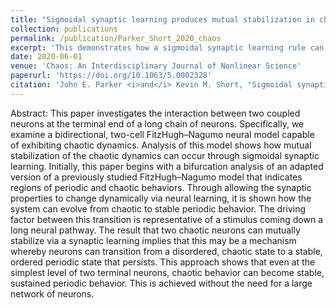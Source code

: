 ```yaml
---
title: "Sigmoidal synaptic learning produces mutual stabilization in chaotic FitzHugh-Nagumo model"
collection: publications
permalink: /publication/Parker_Short_2020_chaos
excerpt: 'This demonstrates how a sigmoidal synaptic learning rule can produce mutual stabiliztion between two interacting bidirectional chaotic FitzHugh-Nagumo neurons.'
date: 2020-06-01
venue: 'Chaos: An Interdisciplinary Journal of Nonlinear Science'
paperurl: 'https://doi.org/10.1063/5.0002328'
citation: 'John E. Parker <i>and</i> Kevin M. Short, "Sigmoidal synaptic learning produces mutual stabilization in chaotic FitzHugh–Nagumo model", Chaos 30, 063108 (2020) [https://doi.org/10.1063/5.0002328](https://doi.org/10.1063/5.0002328)'
---
```


Abstract: This paper investigates the interaction between two coupled neurons at the terminal end of a long chain of neurons. Specifically, we examine a bidirectional, two-cell FitzHugh–Nagumo neural model capable of exhibiting chaotic dynamics. Analysis of this model shows how mutual stabilization of the chaotic dynamics can occur through sigmoidal synaptic learning. Initially, this paper begins with a bifurcation analysis of an adapted version of a previously studied FitzHugh–Nagumo model that indicates regions of periodic and chaotic behaviors. Through allowing the synaptic properties to change dynamically via neural learning, it is shown how the system can evolve from chaotic to stable periodic behavior. The driving factor between this transition is representative of a stimulus coming down a long neural pathway. The result that two chaotic neurons can mutually stabilize via a synaptic learning implies that this may be a mechanism whereby neurons can transition from a disordered, chaotic state to a stable, ordered periodic state that persists. This approach shows that even at the simplest level of two terminal neurons, chaotic behavior can become stable, sustained periodic behavior. This is achieved without the need for a large network of neurons.

